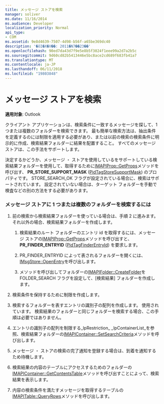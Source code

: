 ```yaml
---
title: メッセージ ストアを検索
manager: soliver
ms.date: 11/16/2014
ms.audience: Developer
localization_priority: Normal
api_type:
- COM
ms.assetid: 9e8d4639-7507-4d98-b56f-a65be369dc40
description: '�ŏI�X�V��: 2011�N7��23��'
ms.openlocfilehash: 90ed7da43d7f9e5e8b5f3024f1eee99a2d7a2b5c
ms.sourcegitcommit: 9d60cd82b5413446e5bc8ace2cd689f683fb41a7
ms.translationtype: MT
ms.contentlocale: ja-JP
ms.lasthandoff: 06/11/2018
ms.locfileid: "19803848"
---
```

# <a name="searching-a-message-store"></a>メッセージ ストアを検索

**適用対象**: Outlook 
  
クライアント アプリケーションは、検索条件に一致するメッセージを探して、1 つまたは複数のフォルダーを検索できます。 最も簡単な検索方法は、抽出条件を定義するのには制限を適用する必要があり、または以前の検索の検索条件に明示的に作成、検索結果フォルダーに結果を配置すること。 すべてのメッセージ ストアは、この手法をサポートします。 

決定するかどうか、メッセージ ・ ストアを使用しているをサポートしている検索結果フォルダーを使用して、取得するために[IMAPIProp::GetProps](imapiprop-getprops.md)メソッドを呼び出す、 **PR\_STORE_SUPPORT_MASK** ([PidTagStoreSupportMask](pidtagstoresupportmask-canonical-property.md)) のプロパティです。 STORE_SEARCH_OK フラグが設定されている場合に、検索はサポートされています。 設定されていない場合は、ターゲット フォルダーを手動で検査などの別の方法をする必要があります。
  
### <a name="to-search-one-or-more-folders-in-a-message-store"></a>メッセージ ストアに 1 つまたは複数のフォルダーを検索するには
  
1. 前の検索から検索結果フォルダーを使っている場合は、手順 2 に進みます。 それ以外の場合、検索結果フォルダーを作成します。
    
    1. 検索結果のルート フォルダーのエントリ id を取得するには、メッセージ ストアの[IMAPIProp::GetProps](imapiprop-getprops.md)メソッドを呼び出すと、 **PR_FINDER_ENTRYID** ([PidTagFinderEntryId](pidtagfinderentryid-canonical-property.md)) を要求します。
        
    2. PR_FINDER_ENTRYID によって表されるフォルダーを開くには、 [IMsgStore::OpenEntry](imsgstore-openentry.md)を呼び出します。 
        
    3. メソッドを呼び出してフォルダーの[IMAPIFolder::CreateFolder](imapifolder-createfolder.md)を FOLDER_SEARCH フラグを設定して、[検索結果] フォルダーを作成します。 
    
2. 検索条件を保持するために制限を作成します。 
    
3. 検索するフォルダーを表すエントリの識別子の配列を作成します。 使用されています。 検索結果のフォルダーと同じフォルダーを検索する場合、この手順は必要ではありません。
    
4. エントリの識別子の配列を制限する_lpRestriction_ _lpContainerList_を参照、検索結果フォルダーの[IMAPIContainer::SetSearchCriteria](imapicontainer-setsearchcriteria.md)メソッドを呼び出します。 
    
5. メッセージ ・ ストアの検索の完了通知を登録する場合は、到着を通知するため待機します。
    
6. 検索結果の内容のテーブルにアクセスするためのフォルダーの[IMAPIContainer::GetContentsTable](imapicontainer-getcontentstable.md)メソッドを呼び出すことによって、検索結果を表示します。 
    
7. 内容の検索条件を満たすメッセージを取得するテーブルの[IMAPITable::QueryRows](imapitable-queryrows.md)メソッドを呼び出します。 
    

